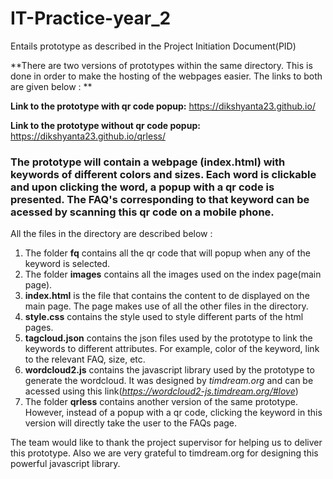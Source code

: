 # IT-Practice-year_2
Entails prototype as described in the Project Initiation Document(PID)

**There are two versions of prototypes within the same directory. This is done in order to make the hosting of the webpages easier. The links to both are given below : **

**Link to the prototype with qr code popup:** https://dikshyanta23.github.io/

**Link to the prototype without qr code popup:** https://dikshyanta23.github.io/qrless/

### The prototype will contain a webpage (index.html) with keywords of different colors and sizes. Each word is clickable and upon clicking the word, a popup with a qr code is presented. The FAQ's corresponding to that keyword can be acessed by scanning this qr code on a mobile phone.

All the files in the directory are described below :

 1. The folder **fq** contains all the qr code that will popup when any of the keyword is selected.
 2. The folder **images** contains all the images used on the index page(main page).
 3. **index.html** is the file that contains the content to de displayed on the main page. The page makes use of all the other files in the directory.
 4. **style.css** contains the style used to style different parts of the html pages.
 5. **tagcloud.json** contains the json files used by the prototype to link the keywords to different attributes. For example, color of the keyword, link to the relevant FAQ, size, etc.
 6. **wordcloud2.js** contains the javascript library used by the prototype to generate the wordcloud. It was designed by *timdream.org* and can be acessed using this link(*https://wordcloud2-js.timdream.org/#love*)
 7. The folder **qrless** contains another version of the same prototype. However, instead of a popup with a qr code, clicking the keyword in this version will directly take the user to the FAQs page.
 
 
 The team would like to thank the project supervisor for helping us to deliver this prototype. Also we are very grateful to timdream.org for designing this powerful javascript library.
